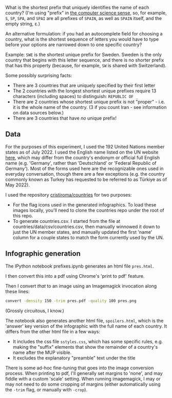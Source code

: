 What is the shortest prefix that uniquely identifies the name of each country? (I'm using "prefix" in [the computer science sense](https://en.wikipedia.org/wiki/Substring#Prefix), so, for example, `S`, `SP`, `SPA`, and `SPAI` are all prefixes of `SPAIN`, as well as `SPAIN` itself, and the empty string, ε.)

An alternative formulation: if you had an autocomplete field for choosing a country, what is the shortest sequence of letters you would have to type before your options are narrowed down to one specific country?

Example: `SWE` is the shortest unique prefix for Sweden. Sweden is the only country that begins with this letter sequence, and there is no shorter prefix that has this property (because, for example, `SW` is shared with Switzerland).

Some possibly surprising facts:

- There are 3 countries that are uniquely specified by their first letter
- The 2 countries with the longest shortest unique prefixes require 13 characters (including spaces) to distinguish: `REPUBLIC OF _`
- There are 2 countries whose shortest unique prefix is not "proper" - i.e. it is the whole name of the country. (3 if you count Iran - see information on data sources below.)
- There are 3 countries that have *no* unique prefix!

## Data

For the purposes of this experiment, I used the 192 United Nations member states as of July 2022. I used the English name listed on the UN website [here](https://www.un.org/en/about-us/member-states), which may differ from the country's endonym or official full English name (e.g. 'Germany', rather than 'Deutschland' or 'Federal Republic of Germany'). Most of the forms used here are the recognizable ones used in everyday conversation, though there are a few exceptions (e.g. the country commonly known as Turkey has requested to be referred to as Türkiye as of May 2022).

I used the repository [cristiroma/countries](https://github.com/cristiroma/countries) for two purposes:
- For the flag icons used in the generated infographics. To load these images locally, you'll need to clone the countries repo under the root of this repo.
- To generate countries.csv. I started from the file at countries/data/csv/countries.csv, then manually winnowed it down to just the UN member states, and manually updated the first 'name' column for a couple states to match the form currently used by the UN.

## Infographic generation

The IPython notebook prefixes.ipynb generates an html file `pres.html`.

I then convert this into a pdf using Chrome's 'print to pdf' feature.

Then I convert *that* to an image using an Imagemagick invocation along these lines:

```bash
convert -density 150 -trim pres.pdf -quality 100 pres.png
```

(Grossly circuitous, I know.)

The notebook also generates another html file, `spoilers.html`, which is the 'answer' key version of the infographic with the full name of each country. It differs from the other html file in a few ways:
- It includes the css file `sstyles.css`, which has some specific rules, e.g. making the "suffix" elements that show the remainder of a country's name after the MUP visible.
- It excludes the explanatory "preamble" text under the title

There is some ad-hoc fine-tuning that goes into the image conversion process. When printing to pdf, I'll generally set margins to 'none', and may fiddle with a custom 'scale' setting. When running imagemagick, I may or may not need to do some cropping of margins (either automatically using the `-trim` flag, or manually with `-crop`).

